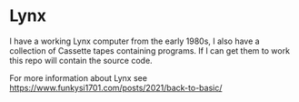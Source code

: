 # Lynx

I have a working Lynx computer from the early 1980s, I also have a collection of Cassette tapes containing programs. If I can get them to work this repo will contain the source code.

For more information about Lynx see https://www.funkysi1701.com/posts/2021/back-to-basic/
